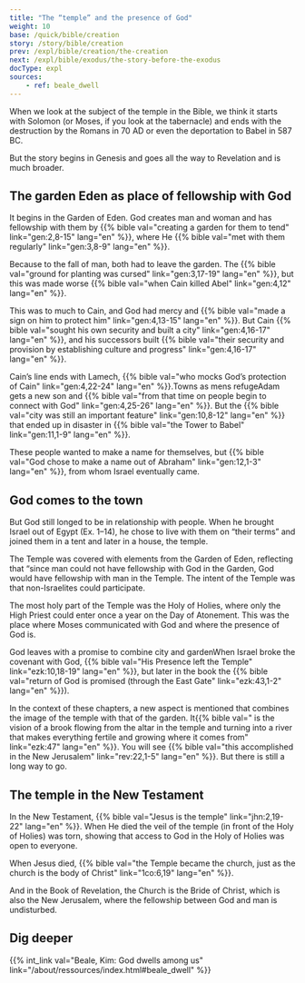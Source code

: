 ```yaml
---
title: "The “temple” and the presence of God"
weight: 10
base: /quick/bible/creation
story: /story/bible/creation
prev: /expl/bible/creation/the-creation
next: /expl/bible/exodus/the-story-before-the-exodus
docType: expl
sources:
    - ref: beale_dwell
---
```


When we look at the subject of the temple in the Bible, we think it starts with Solomon (or Moses, if you look at the tabernacle) and ends with the destruction by the Romans in 70 AD or even the deportation to Babel in 587 BC.

But the story begins in Genesis and goes all the way to Revelation and is much broader.

## The garden Eden as place of fellowship with God

It begins in the Garden of Eden. God creates man and woman and has fellowship with them by {{% bible val="creating a garden for them to tend" link="gen:2,8-15" lang="en" %}}, where He {{% bible val="met with them regularly" link="gen:3,8-9" lang="en" %}}. 

Because to the fall of man, both had to leave the garden. The {{% bible val="ground for planting was cursed" link="gen:3,17-19" lang="en" %}}, but this was made worse {{% bible val="when Cain killed Abel" link="gen:4,12" lang="en" %}}.

This was to much to Cain, and God had mercy and {{% bible val="made a sign on him to protect him" link="gen:4,13-15" lang="en" %}}. But Cain {{% bible val="sought his own security and built a city" link="gen:4,16-17" lang="en" %}}, and his successors built {{% bible val="their security and provision by establishing culture and progress" link="gen:4,16-17" lang="en" %}}. 

Cain’s line ends with Lamech, {{% bible val="who mocks God’s protection of Cain" link="gen:4,22-24" lang="en" %}}.Towns as mens refugeAdam gets a new son and {{% bible val="from that time on people begin to connect with God" link="gen:4,25-26" lang="en" %}}. But the {{% bible val="city was still an important feature" link="gen:10,8-12" lang="en" %}} that ended up in disaster in {{% bible val="the Tower to Babel" link="gen:11,1-9" lang="en" %}}. 

These people wanted to make a name for themselves, but {{% bible val="God chose to make a name out of Abraham" link="gen:12,1-3" lang="en" %}}, from whom Israel eventually came.

## God comes to the town

But God still longed to be in relationship with people. When he brought Israel out of Egypt (Ex. 1–14), he chose to live with them on “their terms” and joined them in a tent and later in a house, the temple.

The Temple was covered with elements from the Garden of Eden, reflecting that “since man could not have fellowship with God in the Garden, God would have fellowship with man in the Temple. The intent of the Temple was that non-Israelites could participate.

The most holy part of the Temple was the Holy of Holies, where only the High Priest could enter once a year on the Day of Atonement. This was the place where Moses communicated with God and where the presence of God is.

God leaves with a promise to combine city and gardenWhen Israel broke the covenant with God, {{% bible val="His Presence left the Temple" link="ezk:10,18-19" lang="en" %}}, but later in the book the {{% bible val="return of God is promised (through the East Gate" link="ezk:43,1-2" lang="en" %}}). 

In the context of these chapters, a new aspect is mentioned that combines the image of the temple with that of the garden. It{{% bible val=" is the vision of a brook flowing from the altar in the temple and turning into a river that makes everything fertile and growing where it comes from" link="ezk:47" lang="en" %}}. You will see {{% bible val="this accomplished in the New Jerusalem" link="rev:22,1-5" lang="en" %}}. But there is still a long way to go.

## The temple in the New Testament

In the New Testament, {{% bible val="Jesus is the temple" link="jhn:2,19-22" lang="en" %}}. When He died the veil of the temple (in front of the Holy of Holies) was torn, showing that access to God in the Holy of Holies was open to everyone.

When Jesus died, {{% bible val="the Temple became the church, just as the church is the body of Christ" link="1co:6,19" lang="en" %}}. 

And in the Book of Revelation, the Church is the Bride of Christ, which is also the New Jerusalem, where the fellowship between God and man is undisturbed.

## Dig deeper

{{% int_link val="Beale, Kim: God dwells among us" link="/about/ressources/index.html#beale_dwell" %}}

